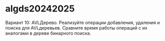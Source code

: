 # algds20242025
Вариант 10: AVL­Дерево.
Реализуйте операции добавления, удаления и поиска для AVL­деревьев. Сравните время работы
операций с их аналогами в дереве бинарного поиска.